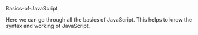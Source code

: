 Basics-of-JavaScript

Here we can go through all the basics of JavaScript.
This helps to know the syntax and working of JavaScript.
